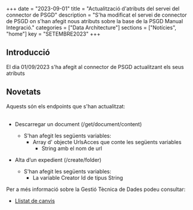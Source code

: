 +++
date        = "2023-09-01"
title       = "Actualització d'atributs del servei del connector de PSGD"
description = "S'ha modificat el servei de connector de PSGD on s'han afegit nous atributs sobre la base de la PSGD Manual Integració."
categories  = ["Data Architecture"]
sections    = ["Notícies", "home"]
key = "SETEMBRE2023"
+++

## Introducció

El dia 01/09/2023 s'ha afegit al connector de PSGD actualitzant els seus atributs
 
## Novetats

Aquests són els endpoints que s'han actualitzat:<br><br>

- Descarregar un document (/get/document/content)
  - S'han afegit les següents variables:
    - Array d' objecte  UrlsAcces que conte les següents variables  
      -  String amb el nom de url
  
- Alta d’un expedient (/create/folder)
  - S'han afegit les següents variables:
    -  La variable Creator Id de tipus String


  
Per a més informació sobre la Gestió Tècnica de Dades podeu consultar:

* [Llistat de canvis](https://canigo.ctti.gencat.cat/plataformes/canigo/documentacio-llibreries/canigo.integration.psgd/3.0.5/llistat-de-canvis/)


